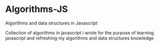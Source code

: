 # Algorithms-JS
Algorithms and data structures in Javascript


Collection of algorithms in javascript i wrote for the purpose of learning javascript and refreshing my algorithms and data structures knowledge
